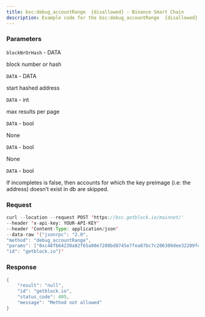 ```yaml
---
title: bsc:debug_accountRange  {disallowed} - Binance Smart Chain
description: Example code for the bsc:debug_accountRange  {disallowed} json-rpc method. Сomplete guide on how to use bsc:debug_accountRange  {disallowed} json-rpc in GetBlock.io Web3 documentation.
---
```


### Parameters


`blockNrOrHash` - DATA

block number or hash

`DATA` - DATA

start hashed address

`DATA` - int

max results per page

`DATA` - bool

None

`DATA` - bool

None

`DATA` - bool

If incompletes is false, then accounts for which the key preimage (i.e:
the address) doesn’t exist in db are skipped.

### Request

``` java
curl --location --request POST 'https://bsc.getblock.io/mainnet/' 
--header 'x-api-key: YOUR-API-KEY' 
--header 'Content-Type: application/json' 
--data-raw '{"jsonrpc": "2.0",
"method": "debug_accountRange",
"params": ["0xc48fb64230a82f65a08e7280bd8745e7fea87bc7c206309dee32209fe9a985f7", "0x0f", 0, false, false, false],
"id": "getblock.io"}'
```

###  Response

``` java
{
    "result": "null",
    "id": "getblock.io",
    "status_code": 405,
    "message": "Method not allowed"
}
```

